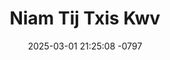 ---
layout: movie-video-data
date: 2025-03-01 21:25:08 -0797
categories: movie

# Site Attributes
title: "Niam Tij Txis Kwv"
permalink: "/movie/Niam_Tij_Txis_Kwv"

# Movie Attributes
synopsis: ""
producer: "Hmoob Yeej Sim"
director: ""
writer: ""
video_link: "https://youtu.be/vaMD-BqenpI?si=8-9wzqHFOuG92UUw"
genre: "Drama"
year: ""
release_type: "VHS"
storage: "Center for Hmong Studies"
thumbnail: "/assets/images/movie_thumbnails/Niam Tij Txis Kwv.jpeg"
publishing_company: "Hmoob Yeej Sim"

# Sequels + Parts
base_movie: ""
total_parts: 0
sequel: ""

# Movie Cast
cast:
- name: "Hnub Yaj"
- name: "Kooj Hawj"
- name: "Lis Txais"
- name: "Lis Ntsaws"
- name: "Sua Vaj"
- name: "Txiaj Kaub Lis"
---